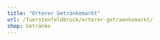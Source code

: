 ```yaml
---
title: "Orterer Getränkemarkt"
url: /fuerstenfeldbruck/orterer-getraenkemarkt/
shop: Getränke
---
```

